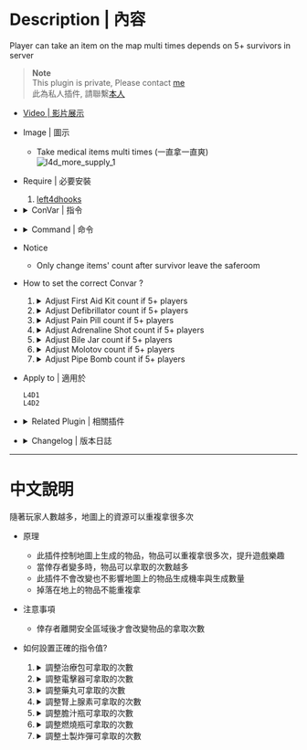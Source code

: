 # Description | 內容
Player can take an item on the map multi times depends on 5+ survivors in server

> __Note__ <br/>
This plugin is private, Please contact [me](https://github.com/fbef0102/Game-Private_Plugin#私人插件列表-private-plugins-list)<br/>
此為私人插件, 請聯繫[本人](https://github.com/fbef0102/Game-Private_Plugin#私人插件列表-private-plugins-list)

* [Video | 影片展示](https://youtu.be/sSjRpDF2DR0)

* Image | 圖示
	* Take medical items multi times (一直拿一直爽)
    <br/>![l4d_more_supply_1](image/l4d_more_supply_1.gif)

* Require | 必要安裝
	1. [left4dhooks](https://forums.alliedmods.net/showthread.php?t=321696)

* <details><summary>ConVar | 指令</summary>

	* cfg/sourcemod/l4d_more_supply.cfg
        ```php
        // (L4D2) If server has more than 4+ players, Adrenaline Shot items count = [ (number of survivors - 5) / this value ] + adrenaline_original_count + 1 (0=Off)
        l4d_more_supply_adrenaline_divisor "3"

        // (L4D2) Adrenaline Shot items count within 4 players.
        l4d_more_supply_adrenaline_original_count "1"

        // (L4D2) If server has more than 4+ players, Bile Jar items count = [ (number of survivors - 5) / this value ] + bile_original_count + 1 (0=Off)
        l4d_more_supply_bile_divisor "5"

        // (L4D2) Bile Jar items count within 4 players.
        l4d_more_supply_bile_original_count "1"

        // (L4D2) If server has more than 4+ players, Defibrillator items count = [ (number of survivors - 5) / this value ] + defi_original_count + 1 (0=Off)
        l4d_more_supply_defi_divisor "4"

        // (L4D2) Defibrillator items count within 4 players.
        l4d_more_supply_defi_original_count "1"

        // 0=Plugin off, 1=Plugin on.
        l4d_more_supply_enable "1"

        // If server has more than 4+ players, First Aid Kit items count = [ (number of survivors - 5) / this value ] + kit_original_count + 1 (0=Off)
        l4d_more_supply_kit_divisor "4"

        // First Aid Kit items count within 4 players.
        l4d_more_supply_kit_original_count "1"

        // If server has more than 4+ players, Molotov items count = [ (number of survivors - 5) / this value ] + molo_original_count + 1 (0=Off)
        l4d_more_supply_molo_divisor "3"

        // Molotov items count within 4 players.
        l4d_more_supply_molo_original_count "1"

        // If server has more than 4+ players, Pain Pill items count = [ (number of survivors - 5) / this value ] + pill_original_count + 1 (0=Off)
        l4d_more_supply_pill_divisor "3"

        // Pain Pill items count within 4 players.
        l4d_more_supply_pill_original_count "1"

        // If server has more than 4+ players, Pipe Bomb items count = [ (number of survivors - 5) / this value ] + pipe_original_count + 1 (0=Off)
        l4d_more_supply_pipe_divisor "3"

        // Pipe Bomb items count within 4 players.
        l4d_more_supply_pipe_original_count "1"
        ```
</details>

* <details><summary>Command | 命令</summary>
    
	None
</details>

* Notice
    * Only change items' count after survivor leave the saferoom 

* How to set the correct Convar ?
	1. <details><summary>Adjust First Aid Kit count if 5+ players</summary>

		* This means that if server has 5+ survivors, max item count +1 each 4 players.
			```php
            // if below 4 survivors(inclusive), First Aid Kit count = 2
            // if 5,6,7,8 survivors, First Aid Kit count = 2+1+1
            // if 5,6,7,8 survivors, First Aid Kit count = 2+1+1
            // and so on
            l4d_more_supply_kit_divisor "4"
            l4d_more_supply_kit_original_count "2"
			```

		* If you don't want to adjust First Aid Kit count, set
			```php
			l4d_more_supply_kit_divisor "0"
			```
	</details>

	2. <details><summary>Adjust Defibrillator count if 5+ players</summary>

		* This means that if server has 5+ survivors, max item count +1 each 3 players.
			```php
            // if below 4 survivors(inclusive), Defibrillator count = 4
            // if 5,6,7 survivors, Defibrillator count = 4+1
            // if 8,9,10 survivors, Defibrillator count = 4+1+1
            // and so on
            l4d_more_supply_defi_divisor "3"
            l4d_more_supply_defi_original_count "4"
			```

		* If you don't want to adjust Defibrillator count, set
			```php
			l4d_more_supply_defi_divisor "0"
			```
	</details>

	3. <details><summary>Adjust Pain Pill count if 5+ players</summary>

		* This means that if server has 5+ survivors, max item count +1 each 2 players.
			```php
            // if below 4 survivors(inclusive), Pain Pill count = 3
            // if 5,6 survivors, Pain Pill count = 3+1
            // if 7,8 survivors, Pain Pill count = 3+1+1
            // and so on
            l4d_more_supply_pill_divisor "2"
            l4d_more_supply_pill_original_count "3"
			```

		* If you don't want to adjust Pain Pill count, set
			```php
			l4d_more_supply_pill_divisor "0"
			```
	</details>

	4. <details><summary>Adjust Adrenaline Shot count if 5+ players</summary>

		* This means that if server has 5+ survivors, max item count +1 each 5 players.
			```php
            // if below 4 survivors(inclusive), Adrenaline Shot count = 1
            // if 5,6,7,8,9 survivors, Adrenaline Shot count = 1+1
            // if 10,11,12,13,14 survivors, Adrenaline Shot count = 1+1+1
            // and so on
            l4d_more_supply_adrenaline_divisor "5"
            l4d_more_supply_adrenaline_original_count "1"
			```

		* If you don't want to adjust Adrenaline Shot count, set
			```php
			l4d_more_supply_adrenaline_divisor "0"
			```
	</details>

	5. <details><summary>Adjust Bile Jar count if 5+ players</summary>

		* This means that if server has 5+ survivors, max item count +1 each 3 players.
			```php
            // if below 4 survivors(inclusive), Bile Jar count = 2
            // if 5,6,7 survivors, Bile Jar count = 2+1
            // if 8,9,10 survivors, Bile Jar count = 2+1+1
            // and so on
            l4d_more_supply_bile_divisor "3"
            l4d_more_supply_bile_original_count "2"
			```

		* If you don't want to adjust Bile Jar count, set
			```php
			l4d_more_supply_bile_divisor "0"
			```
	</details>

	6. <details><summary>Adjust Molotov count if 5+ players</summary>

		* This means that if server has 5+ survivors, max item count +1 each 3 players.
			```php
            // if below 4 survivors(inclusive), Molotov count = 1
            // if 5,6,7 survivors, Molotov count = 1+1
            // if 8,9,10 survivors, Molotov count = 1+1+1
            // and so on
            l4d_more_supply_molo_divisor "3"
            l4d_more_supply_molo_original_count "1"
			```

		* If you don't want to adjust Molotov count, set
			```php
			l4d_more_supply_molo_divisor "0"
			```
	</details>

	7. <details><summary>Adjust Pipe Bomb count if 5+ players</summary>

		* This means that if server has 5+ survivors, max item count +1 each 4 players.
			```php
            // if below 4 survivors(inclusive), Pipe Bomb count = 3
            // if 5,6,7,8 survivors, Pipe Bomb count = 3+1
            // if 5,6,7,8 survivors, Pipe Bomb count = 3+1+1
            // and so on
            l4d_more_supply_pipe_divisor "4"
            l4d_more_supply_pipe_original_count "3"
			```

		* If you don't want to adjust Pipe Bomb count, set
			```php
			l4d_more_supply_pipe_divisor "0"
			```
	</details>

* Apply to | 適用於
    ```
    L4D1
    L4D2
    ```

* <details><summary>Related Plugin | 相關插件</summary>

	1. [MultiSlots](https://github.com/fbef0102/L4D1_2-Plugins/tree/master/l4dmultislots): Allows additional survivor players in server when 5+ player joins the server
		> 創造5位以上倖存者遊玩伺服器
	2. [l4dinfectedbots](https://github.com/fbef0102/L4D1_2-Plugins/tree/master/l4dmultislots): Spawns multi infected bots in any mode + allows playable special infected in coop/survival + unlock infected slots (10 VS 10 available)
		> 多特感生成插件，倖存者人數越多，生成的特感越多，且不受遊戲特感數量限制 + 解除特感隊伍的人數限制 (可達成對抗 10 VS 10 玩法)
</details>

* <details><summary>Changelog | 版本日誌</summary>

    * v1.0 (2023-4-1)
	    * Initial Release
</details>

- - - -
# 中文說明
隨著玩家人數越多，地圖上的資源可以重複拿很多次

* 原理
    * 此插件控制地圖上生成的物品，物品可以重複拿很多次，提升遊戲樂趣
    * 當倖存者變多時，物品可以拿取的次數越多
    * 此插件不會改變也不影響地圖上的物品生成機率與生成數量
	* 掉落在地上的物品不能重複拿

* 注意事項
    * 倖存者離開安全區域後才會改變物品的拿取次數

* 如何設置正確的指令值?
	1. <details><summary>調整治療包可拿取的次數</summary>

		* 例如: 如果有第5位以上的倖存者，每有4個玩家，可拿取的最大次數將會+1
			```php
            // 如果伺服器有4位以下的倖存者，則治療包可以拿取次數：2
            // 如果伺服器有5、6、7、8位倖存者，則治療包可以拿取次數: 2+1
            // 如果伺服器有9、10、11、12位倖存者，則治療包可以拿取次數: 2+1+1
            // 依此類推...
            l4d_more_supply_kit_divisor "4"
            l4d_more_supply_kit_original_count "2"
			```

		* 如果不想改變治療包拿取次數
			```php
			l4d_more_supply_kit_divisor "0"
			```
	</details>

	2. <details><summary>調整電擊器可拿取的次數</summary>

		* 例如: 如果有第5位以上的倖存者，每有3個玩家，可拿取的最大次數將會+1
			```php
            // 如果伺服器有4位以下的倖存者，則電擊器可以拿取次數：4
            // 如果伺服器有5、6、7位倖存者，則電擊器可以拿取次數: 4+1
            // 如果伺服器有8、9、10位倖存者，則電擊器可以拿取次數: 4+1+1
            // 依此類推...
            l4d_more_supply_defi_divisor "3"
            l4d_more_supply_defi_original_count "4"
			```

		* 如果不想改變電擊器拿取次數
			```php
			l4d_more_supply_defi_divisor "0"
			```
	</details>

	3. <details><summary>調整藥丸可拿取的次數</summary>

		* 例如: 如果有第5位以上的倖存者，每有2個玩家，可拿取的最大次數將會+1
			```php
            // 如果伺服器有4位以下的倖存者，則藥丸可以拿取次數：3
            // 如果伺服器有5、6位倖存者，則藥丸可以拿取次數: 3+1
            // 如果伺服器有7、8位倖存者，則藥丸可以拿取次數: 3+1+1
            // 依此類推...
            l4d_more_supply_pill_divisor "2"
            l4d_more_supply_pill_original_count "3"
			```

		* 如果不想改變藥丸拿取次數
			```php
			l4d_more_supply_pill_divisor "0"
			```
	</details>

	4. <details><summary>調整腎上腺素可拿取的次數</summary>

		* 例如: 如果有第5位以上的倖存者，每有5個玩家，可拿取的最大次數將會+1
			```php
            // 如果伺服器有4位以下的倖存者，則腎上腺素可以拿取次數：1
            // 如果伺服器有5、6、7、8、9位倖存者，則腎上腺素可以拿取次數: 1+1
            // 如果伺服器有10、11、12、13、14位倖存者，則腎上腺素可以拿取次數: 1+1+1
            // 依此類推...
            l4d_more_supply_adrenaline_divisor "5"
            l4d_more_supply_adrenaline_original_count "1"
			```

		* 如果不想改變腎上腺素拿取次數
			```php
			l4d_more_supply_adrenaline_divisor "0"
			```
	</details>

	5. <details><summary>調整膽汁瓶可拿取的次數</summary>

		* 例如: 如果有第5位以上的倖存者，每有3個玩家，可拿取的最大次數將會+1
			```php
            // 如果伺服器有4位以下的倖存者，則膽汁瓶可以拿取次數：2
            // 如果伺服器有5、6、7位倖存者，則膽汁瓶可以拿取次數: 2+1
            // 如果伺服器有8、9、10位倖存者，則膽汁瓶可以拿取次數: 2+1+1
            // 依此類推...
            l4d_more_supply_bile_divisor "3"
            l4d_more_supply_bile_original_count "2"
			```

		* 如果不想改變膽汁瓶拿取次數
			```php
			l4d_more_supply_bile_divisor "0"
			```
	</details>

	6. <details><summary>調整燃燒瓶可拿取的次數</summary>

		* 例如: 如果有第5位以上的倖存者，每有3個玩家，可拿取的最大次數將會+1
			```php
            // 如果伺服器有4位以下的倖存者，則燃燒瓶可以拿取次數：1
            // 如果伺服器有5、6、7位倖存者，則燃燒瓶可以拿取次數: 1+1
            // 如果伺服器有8、9、10位倖存者，則燃燒瓶可以拿取次數: 1+1+1
            // 依此類推...
            l4d_more_supply_molo_divisor "3"
            l4d_more_supply_molo_original_count "1"
			```

		* 如果不想改變燃燒瓶拿取次數
			```php
			l4d_more_supply_molo_divisor "0"
			```
	</details>

	7. <details><summary>調整土製炸彈可拿取的次數</summary>

		* 例如: 如果有第5位以上的倖存者，每有4個玩家，可拿取的最大次數將會+1
			```php
            // 如果伺服器有4位以下的倖存者，則土製炸彈可以拿取次數：3
            // 如果伺服器有5、6、7、8位倖存者，則土製炸彈可以拿取次數: 3+1
            // 如果伺服器有9、10、11、12位倖存者，則土製炸彈可以拿取次數: 3+1+1
            // 依此類推...
            l4d_more_supply_pipe_divisor "4"
            l4d_more_supply_pipe_original_count "3"
			```

		* 如果不想改變土製炸彈拿取次數
			```php
			l4d_more_supply_pipe_divisor "0"
			```
	</details>